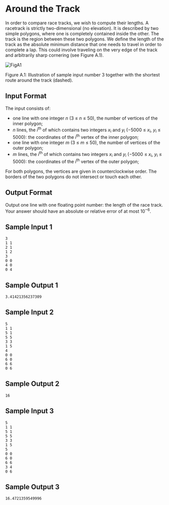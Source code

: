 # Around the Track

In order to compare race tracks, we wish to compute their lengths. A racetrack is strictly two-dimensional (no elevation). It is described by two simple polygons, where one is completely contained inside the other. The track is the region between these two polygons. We define the length of the track as the absolute minimum distance that one needs to travel in order to complete a lap. This could involve traveling on the very edge of the track and arbitrarily sharp cornering (see Figure A.1).

![FigA1](https://s3.amazonaws.com/hr-challenge-images/0/1448834023-23201b5337-a0.png "Figure A1")

Figure A.1: Illustration of sample input number 3 together with the shortest route around the track (dashed).

## Input Format

The input consists of:

* one line with one integer _n_ (3 ≤ _n_ ≤ 50), the number of vertices of the inner polygon;
* _n_ lines, the _i_<sup>th</sup> of which contains two integers _x_<sub>i</sub> and _y_<sub>i</sub> (−5000 ≤ _x_<sub>i</sub>, _y_<sub>i</sub> ≤ 5000): the coordinates of the _i_<sup>th</sup> vertex of the inner polygon;
* one line with one integer _m_ (3 ≤ _m_ ≤ 50), the number of vertices of the outer polygon;
* _m_ lines, the _i_<sup>th</sup> of which contains two integers _x_<sub>i</sub> and _y_<sub>i</sub> (−5000 ≤ _x_<sub>i</sub>, _y_<sub>i</sub> ≤ 5000): the coordinates of the _i_<sup>th</sup> vertex of the outer polygon;

For both polygons, the vertices are given in counterclockwise order. The borders of the two polygons do not intersect or touch each other.

## Output Format

Output one line with one floating point number: the length of the race track. Your answer should have an absolute or relative error of at most 10<sup>−6</sup>.

## Sample Input 1

    3
	1 1
	2 1
	1 2
	3
	0 0
	4 0
	0 4

## Sample Output 1

    3.41421356237309

## Sample Input 2

    5
	1 1
	5 1
	5 5
	3 3
	1 5
	4
	0 0
	6 0
	6 6
	0 6

## Sample Output 2

    16

## Sample Input 3

    5
	1 1
	5 1
	5 5
	3 3
	1 5
	5
	0 0
	6 0
	6 6
	3 4
	0 6

## Sample Output 3

    16.4721359549996
